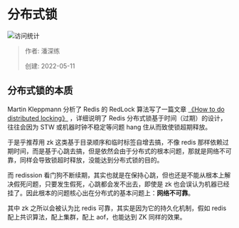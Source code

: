 # 分布式锁

![访问统计](https://visitor-badge.glitch.me/badge?page_id=senlypan.qa.08-distributed-locking&left_color=blue&right_color=red)

> 作者: 潘深练
>
> 创建: 2022-05-11

## 分布式锁的本质

Martin Kleppmann 分析了 Redis 的 RedLock 算法写了一篇文章 [《How to do distributed locking》](https://martin.kleppmann.com/2016/02/08/how-to-do-distributed-locking.html) ，详细说明了 Redis 分布式锁基于时间（过期）的设计，往往会因为 STW 或机器时钟不稳定等问题 hang 住从而致使锁超期释放。

于是乎推荐用 zk 这类基于目录顺序和临时标签自增去搞，不像 redis 那样依赖过期时间，而是基于心跳去搞，但是依然会由于分布式的根本问题，那就是网络不可靠，同样会导致锁超时释放，没能达到分布式锁的目的。

而 redission 看门狗不断续期，其实也就是在保持心跳，但也还是不能从根本上解决假死问题，只要发生假死，心跳都会发不出去，即使是 zk 也会误认为机器已经挂了。因此根本的问题核心出在分布式的基本问题上：**网络不可靠**。

其中 zk 之所以会被认为比 redis 可靠，其实是因为它的持久化机制，假如 redis 配上共识算法，配上集群，配上 aof，也能达到 ZK 同样的效果。

